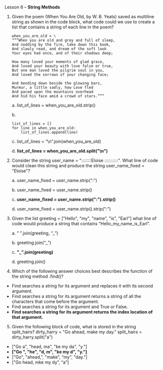 Lesson 6 – **String Methods**

1.	Given the poem (When You Are Old, by W. B. Yeats) saved as multiline string as shown in the code block, what code could we use to create a list that contains a string of each line in the poem?

		when_you_are_old = \
		“””When you are old and grey and full of sleep,
		And nodding by the fire, take down this book,
		And slowly read, and dream of the soft look
		Your eyes had once, and of their shadows deep;

		How many loved your moments of glad grace,
		And loved your beauty with love false or true,
		But one man loved the pilgrim soul in you,
		And loved the sorrows of your changing face;

		And bending down beside the glowing bars,
		Murmur, a little sadly, how Love fled
		And paced upon the mountains overhead
		And hid his face amid a crowd of stars.”””
	
	a.	list_of_lines = when_you_are_old.strip()
	
	b.	
		
		list_of_lines = []
		for line in when_you_are_old:
			list_of_lines.append(line)
	
	c.	list_of_lines = “\n”.join(when_you_are_old)
	
	d.	**list_of_lines = when_you_are_old.split("\n")**

2.	Consider the string user_name = "::::::::Eloise :::::::::::". What line of code would clean this string and produce the string user_name_fixed = "Eloise"?

	a.	user_name_fixed = user_name.strip(":")

	b.	user_name_fixed = user_name.strip()

	c.	**user_name_fixed = user_name.strip(":").strip()**

	d.	user_name_fixed = user_name.strip().strip(":")

3.	Given the list greeting = ["Hello", "my", "name", "is", "Earl"] what line of code would produce a string that contains “Hello_my_name_is_Earl”.

	a.	" ".join(greeting, “_”)

	b.	greeting.join(“_”)

	c.	**"_".join(greeting)**

	d.	greeting.join()

4.	Which of the following answer choices best describes the function of the string method .find()?
-	Find searches a string for its argument and replaces it with its second argument.
-	Find searches a string for its argument returns a string of all the characters that come before the argument.
-	Find searches a string for its argument and True or False.
-	**Find searches a string for its argument returns the index location of that argument.**
5.	Given the following block of code, what is stored in the string split_hairs?
dirty_harry = "Go ahead, make my day."
split_hairs = dirty_harry.split("a")
-	["Go a", "head, ma", "ke my da", "y."]
-	**["Go ", "he", "d, m", "ke my d", "y."]**
-	["Go", "ahead,", "make”, “my", "day."]
-	["Go head, mke my dy”, “a”]
